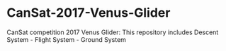 # CanSat-2017-Venus-Glider
CanSat competition 2017 Venus Glider: This repository includes Descent System - Flight System - Ground System
